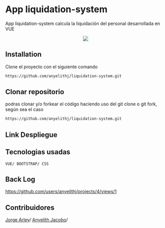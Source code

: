 # App liquidation-system

App liquidation-system calcula la liquidación del personal desarrollada en VUE
<div align="center">
  <img src="https://img.icons8.com/fluency/96/000000/withdrawal.png"/>
</div>

## Installation
Clone el proyecto con el siguiente comando

```bash
https://github.com/anyelithj/liquidation-system.git
```
## Clonar repositorio
podras clonar y/o forkear el código haciendo uso del git clone o git fork, según sea el caso

```bash
https://github.com/anyelithj/liquidation-system.git
```

## Link Despliegue


## Tecnologias usadas
`VUE/ BOOTSTRAP/ CSS`

## Back Log
https://github.com/users/anyelithj/projects/4/views/1

## Contribuidores
[Jorge Arley](https://github.com/drbobby27)/
[Anyelith Jacobo](https://github.com/anyelithj)/

